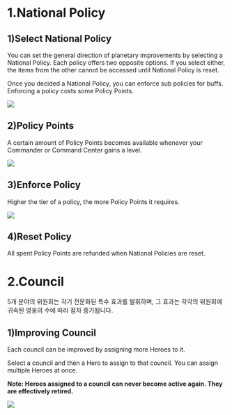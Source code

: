 # 1.National Policy

## 1)Select National Policy

 You can set the general direction of planetary improvements by selecting a National Policy. Each policy offers two opposite options. If you select either, the items from the other cannot be accessed until National Policy is reset.

Once you decided a National Policy, you can enforce sub policies for buffs. Enforcing a policy costs some Policy Points.

![](https://s3.ap-northeast-2.amazonaws.com/an2img/guide/101_001Policy.PNG)



## 2)Policy Points

 A certain amount of Policy Points becomes available whenever your Commander or Command Center gains a level.

![](https://s3.ap-northeast-2.amazonaws.com/an2img/guide/101_002PolicyPoint.PNG)



## 3)Enforce Policy

 Higher the tier of a policy, the more Policy Points it requires.

![](https://s3.ap-northeast-2.amazonaws.com/an2img/guide/101_003PolicyPoint.PNG)



## 4)Reset Policy

 All spent Policy Points are refunded when National Policies are reset.











# 2.Council

 5개 분야의 위원회는 각기 전문화된 특수 효과를 발휘하며, 그 효과는 각각의 위원회에 귀속된 영웅의 수에 따라 점차 증가됩니다.



## 1)Improving Council

 Each council can be improved by assigning more Heroes to it.

Select a council and then a Hero to assign to that council. You can assign multiple Heroes at once.

**Note: Heroes assigned to a council can never become active again. They are effectively retired.**

![](https://s3.ap-northeast-2.amazonaws.com/an2img/guide/101_004Council.PNG)